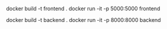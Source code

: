 docker build -t frontend .
docker run -it -p 5000:5000 frontend

docker build -t backend .
docker run -it -p 8000:8000 backend
